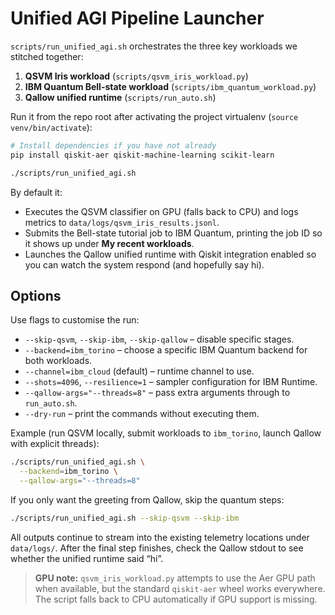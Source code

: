 # Unified AGI Pipeline Launcher

`scripts/run_unified_agi.sh` orchestrates the three key workloads we stitched together:

1. **QSVM Iris workload** (`scripts/qsvm_iris_workload.py`)
2. **IBM Quantum Bell-state workload** (`scripts/ibm_quantum_workload.py`)
3. **Qallow unified runtime** (`scripts/run_auto.sh`)

Run it from the repo root after activating the project virtualenv (`source venv/bin/activate`):

```bash
# Install dependencies if you have not already
pip install qiskit-aer qiskit-machine-learning scikit-learn

./scripts/run_unified_agi.sh
```

By default it:
- Executes the QSVM classifier on GPU (falls back to CPU) and logs metrics to `data/logs/qsvm_iris_results.jsonl`.
- Submits the Bell-state tutorial job to IBM Quantum, printing the job ID so it shows up under **My recent workloads**.
- Launches the Qallow unified runtime with Qiskit integration enabled so you can watch the system respond (and hopefully say hi).

## Options

Use flags to customise the run:

- `--skip-qsvm`, `--skip-ibm`, `--skip-qallow` – disable specific stages.
- `--backend=ibm_torino` – choose a specific IBM Quantum backend for both workloads.
- `--channel=ibm_cloud` (default) – runtime channel to use.
- `--shots=4096`, `--resilience=1` – sampler configuration for IBM Runtime.
- `--qallow-args="--threads=8"` – pass extra arguments through to `run_auto.sh`.
- `--dry-run` – print the commands without executing them.

Example (run QSVM locally, submit workloads to `ibm_torino`, launch Qallow with explicit threads):

```bash
./scripts/run_unified_agi.sh \
  --backend=ibm_torino \
  --qallow-args="--threads=8"
```

If you only want the greeting from Qallow, skip the quantum steps:

```bash
./scripts/run_unified_agi.sh --skip-qsvm --skip-ibm
```

All outputs continue to stream into the existing telemetry locations under `data/logs/`. After the final step finishes, check the Qallow stdout to see whether the unified runtime said “hi”.

> **GPU note:** `qsvm_iris_workload.py` attempts to use the Aer GPU path when available, but the standard `qiskit-aer` wheel works everywhere. The script falls back to CPU automatically if GPU support is missing.
